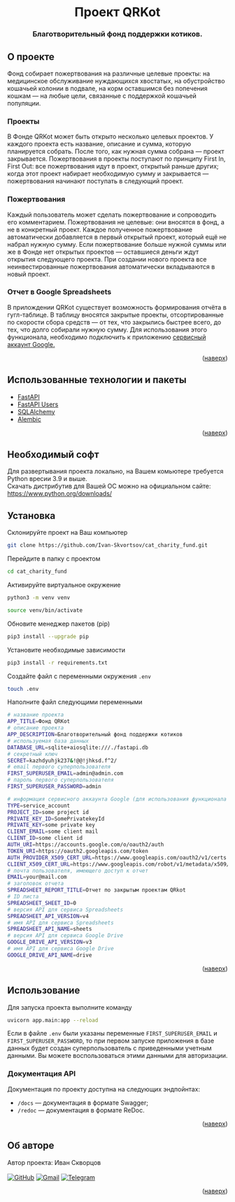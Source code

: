 <div id="top"></div>
<div align="center">
<h1>Проект QRKot</h1>
  <h3>
    Благотворительный фонд поддержки котиков.
    <br />
  </h3>
</div>

## О проекте
Фонд собирает пожертвования на различные целевые проекты: на медицинское обслуживание нуждающихся хвостатых, на обустройство кошачьей колонии в подвале, на корм оставшимся без попечения кошкам — на любые цели, связанные с поддержкой кошачьей популяции.
### Проекты
В Фонде QRKot может быть открыто несколько целевых проектов. У каждого проекта есть название, описание и сумма, которую планируется собрать. После того, как нужная сумма собрана — проект закрывается.
Пожертвования в проекты поступают по принципу First In, First Out: все пожертвования идут в проект, открытый раньше других; когда этот проект набирает необходимую сумму и закрывается — пожертвования начинают поступать в следующий проект.
### Пожертвования
Каждый пользователь может сделать пожертвование и сопроводить его комментарием. Пожертвования не целевые: они вносятся в фонд, а не в конкретный проект. Каждое полученное пожертвование автоматически добавляется в первый открытый проект, который ещё не набрал нужную сумму. Если пожертвование больше нужной суммы или же в Фонде нет открытых проектов — оставшиеся деньги ждут открытия следующего проекта. При создании нового проекта все неинвестированные пожертвования автоматически вкладываются в новый проект.

### Отчет в Google Spreadsheets
В прилождении QRKot существует возможность формирования отчёта в гугл-таблице. В таблицу вносятся закрытые проекты, отсортированные по скорости сбора средств — от тех, что закрылись быстрее всего, до тех, что долго собирали нужную сумму. Для использования этого функционала, необходимо подключить к приложению <a href="https://cloud.google.com/iam/docs/service-accounts">сервисный аккаунт Google.</a>

<p align="right">(<a href="#top">наверх</a>)</p>

## Использованные технологии и пакеты
* [FastAPI](https://fastapi.tiangolo.com/)
* [FastAPI Users](https://fastapi-users.github.io/fastapi-users/10.1/)
* [SQLAlchemy](https://www.sqlalchemy.org/)
* [Alembic](https://alembic.sqlalchemy.org/en/latest/index.html)

<p align="right">(<a href="#top">наверх</a>)</p>

## Необходимый софт
Для развертывания проекта локально, на Вашем комьютере требуется Python вресии 3.9 и выше. <br>
Скачать дистрибутив для Вашей ОС можно на официальном сайте: https://www.python.org/downloads/

## Установка
Склонируйте проект на Ваш компьютер
   ```sh
   git clone https://github.com/Ivan-Skvortsov/cat_charity_fund.git
   ```
Перейдите в папку с проектом
   ```sh
   cd cat_charity_fund
   ```
Активируйте виртуальное окружение
   ```sh
   python3 -m venv venv
   ```
   ```sh
   source venv/bin/activate
   ```
Обновите менеджер пакетов (pip)
   ```sh
   pip3 install --upgrade pip
   ```
Установите необходимые зависимости
   ```sh
   pip3 install -r requirements.txt
   ```
Создайте файл с переменными окружения `.env`
   ```sh
   touch .env
   ```
Наполните файл следующими переменными
   ```sh
   # название проекта
   APP_TITLE=Фонд QRKot
   # описание проекта
   APP_DESCRIPTION=Благотворительный фонд поддержки котиков
   # используемая база данных
   DATABASE_URL=sqlite+aiosqlite:///./fastapi.db
   # секретный ключ
   SECRET=kazhdyuhjk237&!@@!jhksd.f^2/
   # email первого суперпользователя
   FIRST_SUPERUSER_EMAIL=admin@admin.com
   # пароль первого суперпользователя
   FIRST_SUPERUSER_PASSWORD=admin
   
   # информация сервисного аккаунта Google (для использования функционала выгрузки отчета в spreadsheets)
   TYPE=service_account
   PROJECT_ID=some project id
   PRIVATE_KEY_ID=SomePrivatekeyId
   PRIVATE_KEY=some private key
   CLIENT_EMAIL=some client mail
   CLIENT_ID=some client id
   AUTH_URI=https://accounts.google.com/o/oauth2/auth
   TOKEN_URI=https://oauth2.googleapis.com/token
   AUTH_PROVIDER_X509_CERT_URL=https://www.googleapis.com/oauth2/v1/certs
   CLIENT_X509_CERT_URL=https://www.googleapis.com/robot/v1/metadata/x509/some-url
   # почта пользователя, имеющего доступ к отчет
   EMAIL=your@mail.com
   # заголовок отчета
   SPREADSHEET_REPORT_TITLE=Отчет по закрытым проектам QRkot
   # ID листа
   SPREADSHEET_SHEET_ID=0
   # версия API для сервиса Spreadsheets
   SPREADSHEET_API_VERSION=v4
   # имя API для сервиса Spreadsheets
   SPREADSHEET_API_NAME=sheets
   # версия API для сервиса Google Drive
   GOOGLE_DRIVE_API_VERSION=v3
   # имя API для сервиса Google Drive
   GOOGLE_DRIVE_API_NAME=drive

   ```
<p align="right">(<a href="#top">наверх</a>)</p>

## Использование
Для запуска проекта выполните команду
```sh
uvicorn app.main:app --reload
```
Если в файле `.env` были указаны переменные `FIRST_SUPERUSER_EMAIL` и `FIRST_SUPERUSER_PASSWORD`, то при первом запуске приложения в базе данных будет создан суперпользователь с приведенными учетным данными. Вы можете воспользоваться этими данными для авторизации.

### Документация API
Документация по проекту доступна на следующих эндпойнтах:
 - `/docs` — документация в формате Swagger;
 - `/redoc` — документация в формате ReDoc.
<p align="right">(<a href="#top">наверх</a>)</p>

## Об авторе
Автор проекта: Иван Скворцов<br/><br />
[![GitHub](https://img.shields.io/badge/github-%23121011.svg?style=for-the-badge&logo=github&logoColor=white)](https://github.com/Ivan-Skvortsov/)
[![Gmail](https://img.shields.io/badge/Gmail-D14836?style=for-the-badge&logo=gmail&logoColor=white)](mailto:pprofcheg@gmail.com)
[![Telegram](https://img.shields.io/badge/Telegram-2CA5E0?style=for-the-badge&logo=telegram&logoColor=white)](https://t.me/Profcheg)
<p align="right">(<a href="#top">наверх</a>)</p>
